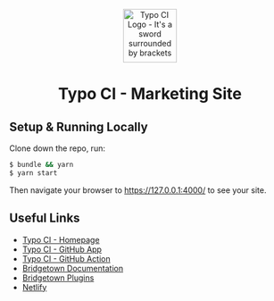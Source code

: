<p align="center">
  <img src="https://typoci.com/images/typo-ci-logo.svg" alt="Typo CI Logo - It's a sword surrounded by brackets" width="96">
</p>

<h1 align="center">
  Typo CI - Marketing Site
</h1>

## Setup & Running Locally

Clone down the repo, run:

```bash
$ bundle && yarn
$ yarn start
```

Then navigate your browser to https://127.0.0.1:4000/ to see your site.

## Useful Links

* [Typo CI - Homepage](http://typoci.com/)
* [Typo CI - GitHub App](https://github.com/marketplace/typo-ci)
* [Typo CI - GitHub Action](https://github.com/marketplace/actions/typo-ci-spellcheck-action)
* [Bridgetown Documentation](https://www.bridgetownrb.com/docs/)
* [Bridgetown Plugins](https://www.bridgetownrb.com/plugins/)
* [Netlify](https://www.netlify.com/)
